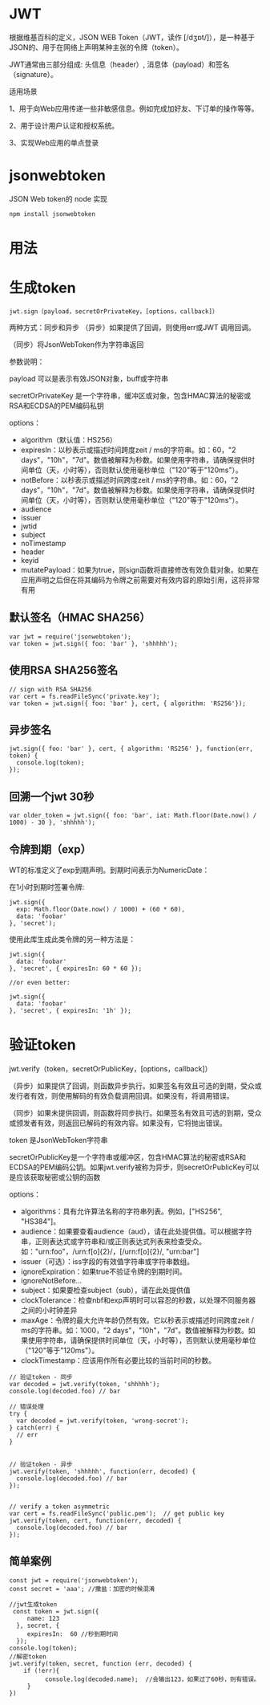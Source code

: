 

# JWT

根据维基百科的定义，JSON WEB Token（JWT，读作 [/dʒɒt/]），是一种基于JSON的、用于在网络上声明某种主张的令牌（token）。

JWT通常由三部分组成: 头信息（header）, 消息体（payload）和签名（signature）。

适用场景

1、用于向Web应用传递一些非敏感信息。例如完成加好友、下订单的操作等等。

2、用于设计用户认证和授权系统。

3、实现Web应用的单点登录



# jsonwebtoken

JSON Web token的 node 实现

```
npm install jsonwebtoken
```


# 用法

# 生成token

```
jwt.sign（payload，secretOrPrivateKey，[options，callback]）
```

两种方式：同步和异步
（异步）如果提供了回调，则使用err或JWT 调用回调。

（同步）将JsonWebToken作为字符串返回

参数说明：

payload 可以是表示有效JSON对象，buff或字符串

secretOrPrivateKey 是一个字符串，缓冲区或对象，包含HMAC算法的秘密或RSA和ECDSA的PEM编码私钥

options：
- algorithm（默认值：HS256）
- expiresIn：以秒表示或描述时间跨度zeit / ms的字符串。如：60，"2 days"，"10h"，"7d"。数值被解释为秒数。如果使用字符串，请确保提供时间单位（天，小时等），否则默认使用毫秒单位（"120"等于"120ms"）。
- notBefore：以秒表示或描述时间跨度zeit / ms的字符串。如：60，"2 days"，"10h"，"7d"。数值被解释为秒数。如果使用字符串，请确保提供时间单位（天，小时等），否则默认使用毫秒单位（"120"等于"120ms"）。
- audience
- issuer
- jwtid
- subject
- noTimestamp
- header
- keyid
- mutatePayload：如果为true，则sign函数将直接修改有效负载对象。如果在应用声明之后但在将其编码为令牌之前需要对有效内容的原始引用，这将非常有用



## 默认签名（HMAC SHA256）

```
var jwt = require('jsonwebtoken');
var token = jwt.sign({ foo: 'bar' }, 'shhhhh');
```

## 使用RSA SHA256签名

```
// sign with RSA SHA256
var cert = fs.readFileSync('private.key');
var token = jwt.sign({ foo: 'bar' }, cert, { algorithm: 'RS256'});
```

## 异步签名
```
jwt.sign({ foo: 'bar' }, cert, { algorithm: 'RS256' }, function(err, token) {
  console.log(token);
});
```

## 回溯一个jwt 30秒

```
var older_token = jwt.sign({ foo: 'bar', iat: Math.floor(Date.now() / 1000) - 30 }, 'shhhhh');
```


## 令牌到期（exp）

WT的标准定义了exp到期声明。到期时间表示为NumericDate：

在1小时到期时签署令牌:

```
jwt.sign({
  exp: Math.floor(Date.now() / 1000) + (60 * 60),
  data: 'foobar'
}, 'secret');
```

使用此库生成此类令牌的另一种方法是：
```
jwt.sign({
  data: 'foobar'
}, 'secret', { expiresIn: 60 * 60 });
 
//or even better:
 
jwt.sign({
  data: 'foobar'
}, 'secret', { expiresIn: '1h' });
```


# 验证token 

jwt.verify（token，secretOrPublicKey，[options，callback]）

（异步）如果提供了回调，则函数异步执行。如果签名有效且可选的到期，受众或发行者有效，则使用解码的有效负载调用回调。如果没有，将调用错误。

（同步）如果未提供回调，则函数将同步执行。如果签名有效且可选的到期，受众或颁发者有效，则返回已解码的有效内容。如果没有，它将抛出错误。

token 是JsonWebToken字符串

secretOrPublicKey是一个字符串或缓冲区，包含HMAC算法的秘密或RSA和ECDSA的PEM编码公钥。如果jwt.verify被称为异步，则secretOrPublicKey可以是应该获取秘密或公钥的函数

options：
- algorithms：具有允许算法名称的字符串列表。例如，["HS256", "HS384"]。
- audience：如果要查看audience（aud），请在此处提供值。可以根据字符串，正则表达式或字符串和/或正则表达式列表来检查受众。如："urn:foo"，/urn:f[o]{2}/，[/urn:f[o]{2}/, "urn:bar"]
- issuer（可选）：iss字段的有效值字符串或字符串数​​组。
- ignoreExpiration：如果true不验证令牌的到期时间。
- ignoreNotBefore...
- subject：如果要检查subject（sub），请在此处提供值
- clockTolerance：检查nbf和exp声明时可以容忍的秒数，以处理不同服务器之间的小时钟差异
- maxAge：令牌的最大允许年龄仍然有效。它以秒表示或描述时间跨度zeit / ms的字符串。如：1000，"2 days"，"10h"，"7d"。数值被解释为秒数。如果使用字符串，请确保提供时间单位（天，小时等），否则默认使用毫秒单位（"120"等于"120ms"）。
- clockTimestamp：应该用作所有必要比较的当前时间的秒数。


```
// 验证token - 同步
var decoded = jwt.verify(token, 'shhhhh');
console.log(decoded.foo) // bar

// 错误处理
try {
  var decoded = jwt.verify(token, 'wrong-secret');
} catch(err) {
  // err
}


// 验证token - 异步
jwt.verify(token, 'shhhhh', function(err, decoded) {
  console.log(decoded.foo) // bar
});


// verify a token asymmetric
var cert = fs.readFileSync('public.pem');  // get public key
jwt.verify(token, cert, function(err, decoded) {
  console.log(decoded.foo) // bar
});

```



## 简单案例

```
const jwt = require('jsonwebtoken');
const secret = 'aaa'; //撒盐：加密的时候混淆

//jwt生成token
 const token = jwt.sign({
     name: 123
  }, secret, {
     expiresIn:  60 //秒到期时间
  });
console.log(token);
//解密token
jwt.verify(token, secret, function (err, decoded) {
    if (!err){
          console.log(decoded.name);  //会输出123，如果过了60秒，则有错误。
     }
})
```



